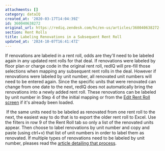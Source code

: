 ```yaml
---
attachments: []
category: dataIQ
created_at: '2020-03-17T14:04:39Z'
id: 360040638272
original_url: https://rediq.zendesk.com/hc/en-us/articles/360040638272-Labeling-Renovations-in-a-Subsequent-Rent-Roll
section: Rent Rolls
title: Labeling Renovations in a Subsequent Rent Roll
updated_at: '2024-10-07T16:41:47Z'
---
```


If renovations are labeled in a rent roll, odds are they'll need to be labeled again in any updated rent rolls for that deal. If renovations were labeled by floor plan or charge code in the original rent roll, redIQ will pre-fill those selections when mapping any subsequent rent rolls in the deal. However if renovations were labeled by unit number, all renovated unit numbers will need to be entered again. Since the specific units that were renovated can change from one date to the next, redIQ does not automatically bring the renovations into a newly added rent roll. These renovations can be labeled by unit number in Step 4 of the initial mapping or from the [Edit Rent Roll screen](https://rediq.zendesk.com/hc/en-us/articles/360036141132-Edit-Rent-Roll-Screen-Anomalies) if it's already been loaded.

 If the same units need to be labeled as renovated from one rent roll to the next, the easiest way to do that is to export the older rent roll to Excel. Use the filters in row 9 of the Rent Roll tab so only a list of the renovated units appear. Then choose to label renovations by unit number and copy and paste (using ctrl+v) that list of unit numbers in order to label them as renovated. If multiple types of renovations need to be labeled by unit number, pleases read the [article detailing that process](https://rediq.zendesk.com/hc/en-us/articles/360040638492-Multiple-Levels-of-Renovation).